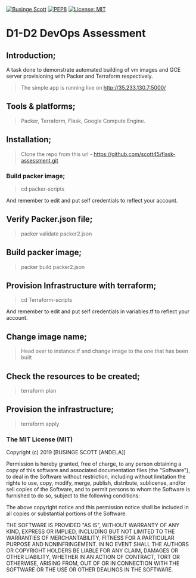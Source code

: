 [![Businge Scott](https://img.shields.io/badge/Businge%20Scott-DevOps-green.svg)]()
[![PEP8](https://img.shields.io/badge/code%20style-pep8-orange.svg)](https://www.python.org/dev/peps/pep-0008/)
[![License: MIT](https://img.shields.io/badge/License-MIT-yellow.svg)](https://opensource.org/licenses/MIT)

# D1-D2 DevOps Assessment 

## Introduction;
A task done to demonstrate automated building of vm images and GCE server provisioning with Packer and Terraform respectively.

>The simple app is running live on http://35.233.130.7:5000/

## Tools & platforms;

>Packer,
>Terraform,
>Flask,
>Google Compute Engine.

## Installation;

> Clone the repo from this url - https://github.com/scott45/flask-assessment.git

### Build packer image;

> cd packer-scripts 

And remember to edit and put self credentials to reflect your account.

## Verify Packer.json file;

> packer validate packer2.json

## Build packer image;

> packer build packer2.json

## Provision Infrastructure with terraform;

> cd Terraform-scripts

And remember to edit and put self credentials in variables.tf to reflect your account.

## Change image name;

> Head over to instance.tf and change image to the one that has been built

## Check the resources to be created;

> terraform plan

## Provision the infrastructure;

> terraform apply


### The MIT License (MIT)

Copyright (c) 2019 [BUSINGE SCOTT [ANDELA]]

Permission is hereby granted, free of charge, to any person obtaining a copy
of this software and associated documentation files (the "Software"), to deal
in the Software without restriction, including without limitation the rights
to use, copy, modify, merge, publish, distribute, sublicense, and/or sell
copies of the Software, and to permit persons to whom the Software is
furnished to do so, subject to the following conditions:

The above copyright notice and this permission notice shall be included in
all copies or substantial portions of the Software.

THE SOFTWARE IS PROVIDED "AS IS", WITHOUT WARRANTY OF ANY KIND, EXPRESS OR
IMPLIED, INCLUDING BUT NOT LIMITED TO THE WARRANTIES OF MERCHANTABILITY,
FITNESS FOR A PARTICULAR PURPOSE AND NONINFRINGEMENT. IN NO EVENT SHALL THE
AUTHORS OR COPYRIGHT HOLDERS BE LIABLE FOR ANY CLAIM, DAMAGES OR OTHER
LIABILITY, WHETHER IN AN ACTION OF CONTRACT, TORT OR OTHERWISE, ARISING FROM,
OUT OF OR IN CONNECTION WITH THE SOFTWARE OR THE USE OR OTHER DEALINGS IN
THE SOFTWARE.
